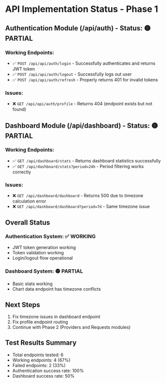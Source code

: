 # API Implementation Status - Phase 1

## Authentication Module (/api/auth) - Status: 🟡 PARTIAL

### Working Endpoints:
- ✅ `POST /api/api/auth/login` - Successfully authenticates and returns JWT token
- ✅ `POST /api/api/auth/logout` - Successfully logs out user
- ✅ `POST /api/api/auth/refresh` - Properly returns 401 for invalid tokens

### Issues:
- ❌ `GET /api/api/auth/profile` - Returns 404 (endpoint exists but not found)

## Dashboard Module (/api/dashboard) - Status: 🟡 PARTIAL

### Working Endpoints:
- ✅ `GET /api/dashboard/stats` - Returns dashboard statistics successfully
- ✅ `GET /api/dashboard/stats?period=24h` - Period filtering works correctly

### Issues:
- ❌ `GET /api/dashboard/dashboard` - Returns 500 due to timezone calculation error
- ❌ `GET /api/dashboard/dashboard?period=7d` - Same timezone issue

## Overall Status

### Authentication System: ✅ WORKING
- JWT token generation working
- Token validation working
- Login/logout flow operational

### Dashboard System: 🟡 PARTIAL
- Basic stats working
- Chart data endpoint has timezone conflicts

## Next Steps
1. Fix timezone issues in dashboard endpoint
2. Fix profile endpoint routing
3. Continue with Phase 2 (Providers and Requests modules)

## Test Results Summary
- Total endpoints tested: 6
- Working endpoints: 4 (67%)
- Failed endpoints: 2 (33%)
- Authentication success rate: 100%
- Dashboard success rate: 50%